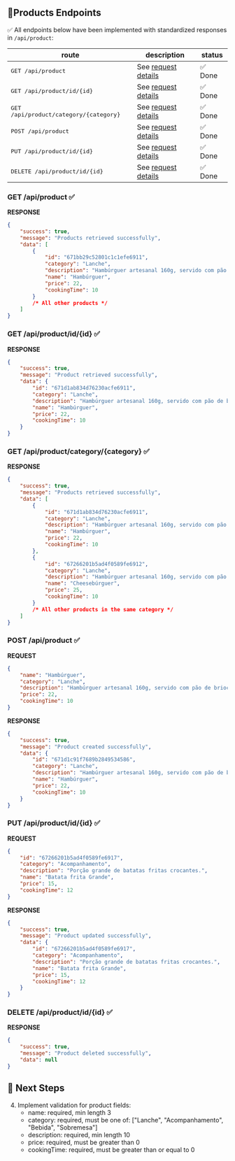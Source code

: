 ## 📍Products Endpoints

✅ All endpoints below have been implemented with standardized responses in `/api/product`:

| route               | description                                          | status
|----------------------|-----------------------------------------------------|--------
| <kbd>GET /api/product</kbd>     | See [request details](#get-products) | ✅ Done
| <kbd>GET /api/product/id/{id}</kbd>     |  See [request details](#get-products-id) | ✅ Done
| <kbd>GET /api/product/category/{category}</kbd>     |See [request details](#get-products-category) | ✅ Done
| <kbd>POST /api/product</kbd>     | See [request details](#post-products) | ✅ Done
| <kbd>PUT /api/product/id/{id}</kbd>     | See [request details](#put-products) | ✅ Done
| <kbd>DELETE /api/product/id/{id}</kbd>     | See [request details](#delete-products) | ✅ Done


<h3 id="get-products">GET /api/product ✅</h3>

**RESPONSE**  
```json
{
    "success": true,
    "message": "Products retrieved successfully",
    "data": [
        {
            "id": "671bb29c52801c1c1efe6911",
            "category": "Lanche",
            "description": "Hambúrguer artesanal 160g, servido com pão de brioche, alface e tomate.",
            "name": "Hambúrguer",
            "price": 22,
            "cookingTime": 10
        }
        /* All other products */
    ]
}
```

<h3 id="get-products-id">GET /api/product/id/{id} ✅</h3>

**RESPONSE**
```json
{
    "success": true,
    "message": "Product retrieved successfully",
    "data": {
        "id": "671d1ab834d76230acfe6911",
        "category": "Lanche",
        "description": "Hambúrguer artesanal 160g, servido com pão de brioche, alface e tomate.",
        "name": "Hambúrguer",
        "price": 22,
        "cookingTime": 10
    }
}
```

<h3 id="get-products-category">GET /api/product/category/{category} ✅</h3>

**RESPONSE**
```json
{
    "success": true,
    "message": "Products retrieved successfully",
    "data": [
        {
            "id": "671d1ab834d76230acfe6911",
            "category": "Lanche",
            "description": "Hambúrguer artesanal 160g, servido com pão de brioche, alface e tomate.",
            "name": "Hambúrguer",
            "price": 22,
            "cookingTime": 10
        },
        {
            "id": "67266201b5ad4f0589fe6912",
            "category": "Lanche",
            "description": "Hambúrguer artesanal 160g, servido com pão de brioche e queijo prato.",
            "name": "Cheesebúrguer",
            "price": 25,
            "cookingTime": 10
        }
        /* All other products in the same category */
    ]
}
```
<h3 id="post-products">POST /api/product ✅</h3>

**REQUEST**  
```json
{
    "name": "Hambúrguer",
    "category": "Lanche",
    "description": "Hambúrguer artesanal 160g, servido com pão de brioche, alface e tomate.",
    "price": 22,
    "cookingTime": 10
}
```
**RESPONSE**
```json
{
    "success": true,
    "message": "Product created successfully",
    "data": {
        "id": "671d1c91f7689b2849534586",
        "category": "Lanche",
        "description": "Hambúrguer artesanal 160g, servido com pão de brioche, alface e tomate.",
        "name": "Hambúrguer",
        "price": 22,
        "cookingTime": 10
    }
}
```

<h3 id="put-products">PUT /api/product/id/{id} ✅</h3>

**REQUEST**  
```json
{
    "id": "67266201b5ad4f0589fe6917",
    "category": "Acompanhamento",
    "description": "Porção grande de batatas fritas crocantes.",
    "name": "Batata frita Grande",
    "price": 15,
    "cookingTime": 12
}
```

**RESPONSE**  
```json
{
    "success": true,
    "message": "Product updated successfully",
    "data": {
        "id": "67266201b5ad4f0589fe6917",
        "category": "Acompanhamento",
        "description": "Porção grande de batatas fritas crocantes.",
        "name": "Batata frita Grande",
        "price": 15,
        "cookingTime": 12
    }
}
```
<h3 id="delete-products">DELETE /api/product/id/{id} ✅</h3>

**RESPONSE**  
```json
{
    "success": true,
    "message": "Product deleted successfully",
    "data": null
}
```

## 🔄 Next Steps

4. Implement validation for product fields:
   - name: required, min length 3
   - category: required, must be one of: ["Lanche", "Acompanhamento", "Bebida", "Sobremesa"]
   - description: required, min length 10
   - price: required, must be greater than 0
   - cookingTime: required, must be greater than or equal to 0

